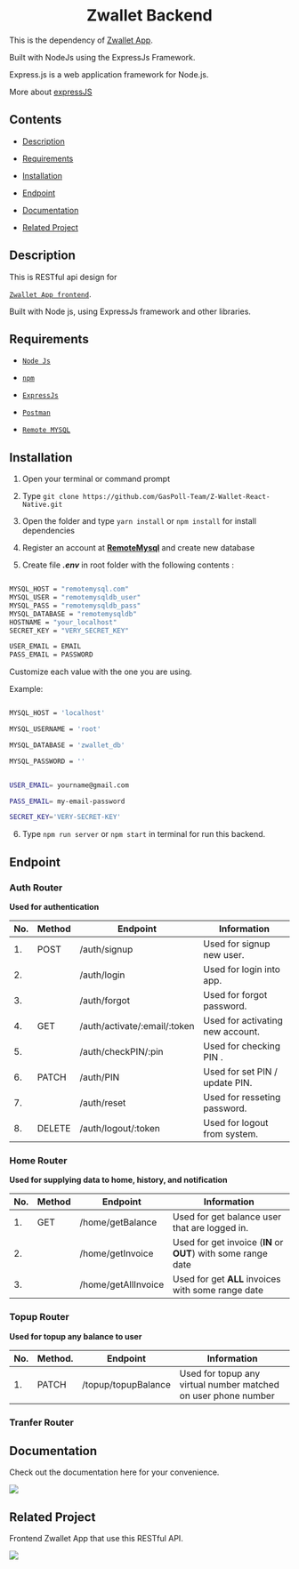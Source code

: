 
<h1 align="center">Zwallet Backend</h1>
<p>This is the dependency of <a href="https://github.com/GasPoll-Team/Z-Wallet-React-Native">Zwallet App</a>.
  
Built with NodeJs using the ExpressJs Framework.


Express.js is a web application framework for Node.js.</p> 
More about <a href="https://en.wikipedia.org/wiki/Express.js">expressJS</a>


## Contents

  

-  [Description](#description)

-  [Requirements](#requirements)

-  [Installation](#installation)

-  [Endpoint](#endpoint)

-  [Documentation](#documentation)

-  [Related Project](#related-project)

  

## Description

  

This is RESTful api design for

[`Zwallet App frontend`](https://github.com/GasPoll-Team/Z-Wallet-React-Native).

Built with Node js, using ExpressJs framework and other libraries.

  

## Requirements

  

-  [`Node Js`](https://nodejs.org/en/)

-  [`npm`](https://www.npmjs.com/get-npm)

-  [`ExpressJs`](https://expressjs.com/)

-  [`Postman`](https://www.postman.com/downloads/)

-  [`Remote MYSQL`](https://remotemysql.com/phpmyadmin/index.php)

  

## Installation

  

1. Open your terminal or command prompt

2. Type `git clone https://github.com/GasPoll-Team/Z-Wallet-React-Native.git`

3. Open the folder and type `yarn install` or `npm install` for install dependencies

4. Register an account at **[RemoteMysql](https://remotemysql.com/)** and create new database

5. Create file **_.env_** in root folder with the following contents :

  

```bash

MYSQL_HOST = "remotemysql.com"
MYSQL_USER = "remotemysqldb_user"
MYSQL_PASS = "remotemysqldb_pass"
MYSQL_DATABASE = "remotemysqldb"
HOSTNAME = "your_localhost"
SECRET_KEY = "VERY_SECRET_KEY"

USER_EMAIL = EMAIL
PASS_EMAIL = PASSWORD

```

  

Customize each value with the one you are using.

  

Example:

  

```bash

MYSQL_HOST = 'localhost'

MYSQL_USERNAME = 'root'

MYSQL_DATABASE = 'zwallet_db'

MYSQL_PASSWORD = ''


USER_EMAIL= yourname@gmail.com

PASS_EMAIL= my-email-password

SECRET_KEY='VERY-SECRET-KEY'

```
 

6. Type `npm run server` or `npm start` in terminal for run this backend.

  

## Endpoint
 

### Auth Router

**Used for authentication**

| No. | Method | Endpoint                     | Information                      |
| --- | ------ | ---------------------------- | -------------------------------- |
| 1.  | POST   | /auth/signup                 | Used for signup new user.        |
| 2.  |        | /auth/login                  | Used for login into app.         |
| 3.  |        | /auth/forgot                 | Used for forgot password.        |
| 4.  | GET    | /auth/activate/:email/:token | Used for activating new account. |
| 5.  |        | /auth/checkPIN/:pin          | Used for checking PIN .          |
| 6.  | PATCH  | /auth/PIN                    | Used for set PIN / update PIN.   |
| 7.  |        | /auth/reset                  | Used for resseting password.     |
| 8.  | DELETE | /auth/logout/:token          | Used for logout from system.     |
  


### Home Router
**Used for supplying data to home, history, and notification**

| No. | Method | Endpoint            | Information                                                   |
| --- | ------ | ------------------- | ------------------------------------------------------------- |
| 1.  | GET    | /home/getBalance    | Used for get balance user that are logged in.                 |
| 2.  |        | /home/getInvoice    | Used for get invoice (**IN** or **OUT**) with some range date |
| 3.  |        | /home/getAllInvoice | Used for get **ALL** invoices with some range date            |
  

### Topup Router
**Used for topup any balance to user**

| No. | Method. | Endpoint            | Information                                                    |
| --- | ------- | ------------------- | -------------------------------------------------------------- |
| 1.  | PATCH   | /topup/topupBalance | Used for topup any virtual number matched on user phone number |
 
### Tranfer Router


## Documentation

  

Check out the documentation here for your convenience.

  

<a  href="https://documenter.getpostman.com/view/13530339/TW6xoU7C">

<img  src="https://img.shields.io/badge/Documentation-POSTMAN-blue.svg?style=popout&logo=postman"/>

</a>

  

## Related Project

  

Frontend Zwallet App that use this RESTful API.

  

<a  href="https://github.com/GasPoll-Team/Z-Wallet-React-Native">

<img  src="https://img.shields.io/badge/Zwallet%20Frontend-Repository-blue.svg?style=popout&logo=github"/>

</a>
